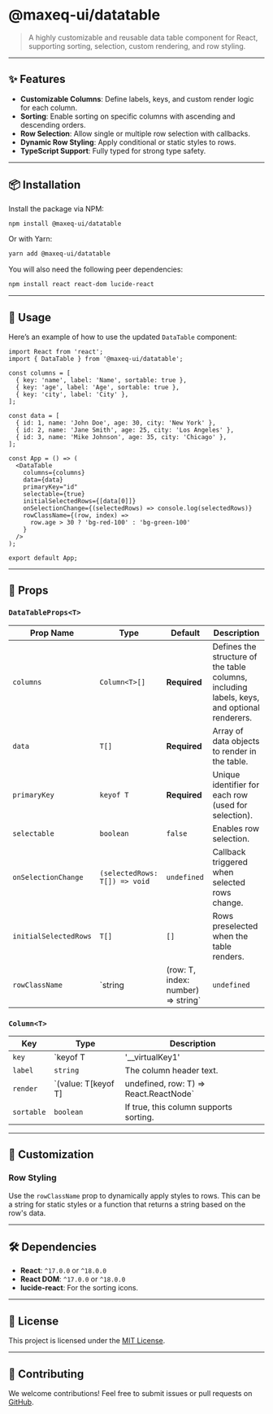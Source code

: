 
# @maxeq-ui/datatable

> A highly customizable and reusable data table component for React, supporting sorting, selection, custom rendering, and row styling.

---

## ✨ Features

- **Customizable Columns**: Define labels, keys, and custom render logic for each column.
- **Sorting**: Enable sorting on specific columns with ascending and descending orders.
- **Row Selection**: Allow single or multiple row selection with callbacks.
- **Dynamic Row Styling**: Apply conditional or static styles to rows.
- **TypeScript Support**: Fully typed for strong type safety.

---

## 📦 Installation

Install the package via NPM:

```bash
npm install @maxeq-ui/datatable
```

Or with Yarn:

```bash
yarn add @maxeq-ui/datatable
```

You will also need the following peer dependencies:

```bash
npm install react react-dom lucide-react
```

---

## 🚀 Usage

Here’s an example of how to use the updated `DataTable` component:

```tsx
import React from 'react';
import { DataTable } from '@maxeq-ui/datatable';

const columns = [
  { key: 'name', label: 'Name', sortable: true },
  { key: 'age', label: 'Age', sortable: true },
  { key: 'city', label: 'City' },
];

const data = [
  { id: 1, name: 'John Doe', age: 30, city: 'New York' },
  { id: 2, name: 'Jane Smith', age: 25, city: 'Los Angeles' },
  { id: 3, name: 'Mike Johnson', age: 35, city: 'Chicago' },
];

const App = () => (
  <DataTable
    columns={columns}
    data={data}
    primaryKey="id"
    selectable={true}
    initialSelectedRows={[data[0]]}
    onSelectionChange={(selectedRows) => console.log(selectedRows)}
    rowClassName={(row, index) =>
      row.age > 30 ? 'bg-red-100' : 'bg-green-100'
    }
  />
);

export default App;
```

---

## 📖 Props

### `DataTableProps<T>`

| **Prop Name**         | **Type**                                                             | **Default** | **Description**                                                                                  |
|-----------------------|----------------------------------------------------------------------|-------------|--------------------------------------------------------------------------------------------------|
| `columns`             | `Column<T>[]`                                                      | **Required** | Defines the structure of the table columns, including labels, keys, and optional renderers.     |
| `data`                | `T[]`                                                              | **Required** | Array of data objects to render in the table.                                                   |
| `primaryKey`          | `keyof T`                                                          | **Required** | Unique identifier for each row (used for selection).                                            |
| `selectable`          | `boolean`                                                         | `false`     | Enables row selection.                                                                          |
| `onSelectionChange`   | `(selectedRows: T[]) => void`                                      | `undefined` | Callback triggered when selected rows change.                                                   |
| `initialSelectedRows` | `T[]`                                                              | `[]`        | Rows preselected when the table renders.                                                        |
| `rowClassName`        | `string | (row: T, index: number) => string`                      | `undefined` | Apply custom class names to rows, either statically or dynamically based on row data.           |

### `Column<T>`

| **Key**     | **Type**                                               | **Description**                                                                                  |
|-------------|--------------------------------------------------------|--------------------------------------------------------------------------------------------------|
| `key`       | `keyof T | '__virtualKey1' | '__virtualKey2'`          | Key from the data object to display in this column or a virtual key.                             |
| `label`     | `string`                                               | The column header text.                                                                          |
| `render`    | `(value: T[keyof T] | undefined, row: T) => React.ReactNode` | Custom render function for column data.                                                         |
| `sortable`  | `boolean`                                              | If true, this column supports sorting.                                                          |

---

## 🎨 Customization

### Row Styling
Use the `rowClassName` prop to dynamically apply styles to rows. This can be a string for static styles or a function that returns a string based on the row's data.

---

## 🛠️ Dependencies

- **React**: `^17.0.0` or `^18.0.0`
- **React DOM**: `^17.0.0` or `^18.0.0`
- **lucide-react**: For the sorting icons.

---

## 📝 License

This project is licensed under the [MIT License](LICENSE).

---

## 🤝 Contributing

We welcome contributions! Feel free to submit issues or pull requests on [GitHub](https://github.com/maxeq/datatable).
